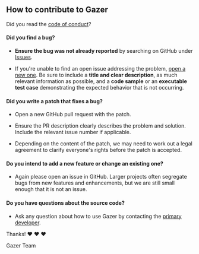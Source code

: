 ## How to contribute to Gazer

Did you read the [code of conduct](https://github.com/looker-open-source/gzr/blob/master/CODE_OF_CONDUCT.md)?

#### **Did you find a bug?**

* **Ensure the bug was not already reported** by searching on GitHub under [Issues](https://github.com/looker-open-source/gzr/issues).

* If you're unable to find an open issue addressing the problem, [open a new one](https://github.com/looker-open-source/gzr/issues/new). Be sure to include a **title and clear description**, as much relevant information as possible, and a **code sample** or an **executable test case** demonstrating the expected behavior that is not occurring.

#### **Did you write a patch that fixes a bug?**

* Open a new GitHub pull request with the patch.

* Ensure the PR description clearly describes the problem and solution. Include the relevant issue number if applicable.

* Depending on the content of the patch, we may need to work out a legal agreement to clarify everyone's rights before the patch is accepted.

#### **Do you intend to add a new feature or change an existing one?**

*  Again please open an issue in GitHub. Larger projects often segregate bugs from new features and enhancements, but we are still small enough that it is not an issue.

#### **Do you have questions about the source code?**

* Ask any question about how to use Gazer by contacting the [primary developer](mailto:deangelo+gzr@looker.com).

Thanks! :heart: :heart: :heart:

Gazer Team
